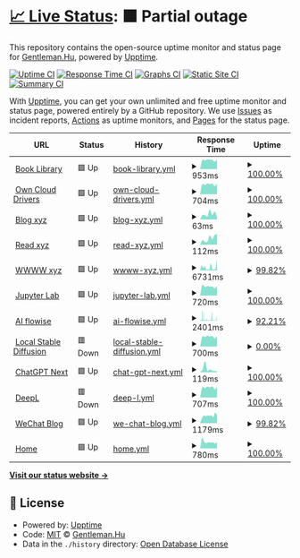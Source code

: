 # [📈 Live Status](https://status.codecho.top): <!--live status--> **🟧 Partial outage**

This repository contains the open-source uptime monitor and status page for [Gentleman.Hu](https://crushing.xyz), powered by [Upptime](https://github.com/upptime/upptime).

[![Uptime CI](https://github.com/koj-co/upptime/workflows/Uptime%20CI/badge.svg)](https://github.com/koj-co/upptime/actions?query=workflow%3A%22Uptime+CI%22)
[![Response Time CI](https://github.com/koj-co/upptime/workflows/Response%20Time%20CI/badge.svg)](https://github.com/koj-co/upptime/actions?query=workflow%3A%22Response+Time+CI%22)
[![Graphs CI](https://github.com/koj-co/upptime/workflows/Graphs%20CI/badge.svg)](https://github.com/koj-co/upptime/actions?query=workflow%3A%22Graphs+CI%22)
[![Static Site CI](https://github.com/koj-co/upptime/workflows/Static%20Site%20CI/badge.svg)](https://github.com/koj-co/upptime/actions?query=workflow%3A%22Static+Site+CI%22)
[![Summary CI](https://github.com/koj-co/upptime/workflows/Summary%20CI/badge.svg)](https://github.com/koj-co/upptime/actions?query=workflow%3A%22Summary+CI%22)

With [Upptime](https://upptime.js.org), you can get your own unlimited and free uptime monitor and status page, powered entirely by a GitHub repository. We use [Issues](https://github.com/GentlemanHu/own-status/issues) as incident reports, [Actions](https://github.com/GentlemanHu/own-status/actions) as uptime monitors, and [Pages](https://status.codecho.top) for the status page.

<!--start: status pages-->
<!-- This summary is generated by Upptime (https://github.com/upptime/upptime) -->
<!-- Do not edit this manually, your changes will be overwritten -->
<!-- prettier-ignore -->
| URL | Status | History | Response Time | Uptime |
| --- | ------ | ------- | ------------- | ------ |
| <img alt="" src="https://icons.duckduckgo.com/ip3/store.crushing.xyz.ico" height="13"> [Book Library](https://store.crushing.xyz) | 🟩 Up | [book-library.yml](https://github.com/GentlemanHu/own-status/commits/HEAD/history/book-library.yml) | <details><summary><img alt="Response time graph" src="./graphs/book-library/response-time-week.png" height="20"> 953ms</summary><br><a href="https://up.crushing.xyz/history/book-library"><img alt="Response time 448" src="https://img.shields.io/endpoint?url=https%3A%2F%2Fraw.githubusercontent.com%2FGentlemanHu%2Fown-status%2FHEAD%2Fapi%2Fbook-library%2Fresponse-time.json"></a><br><a href="https://up.crushing.xyz/history/book-library"><img alt="24-hour response time 1008" src="https://img.shields.io/endpoint?url=https%3A%2F%2Fraw.githubusercontent.com%2FGentlemanHu%2Fown-status%2FHEAD%2Fapi%2Fbook-library%2Fresponse-time-day.json"></a><br><a href="https://up.crushing.xyz/history/book-library"><img alt="7-day response time 953" src="https://img.shields.io/endpoint?url=https%3A%2F%2Fraw.githubusercontent.com%2FGentlemanHu%2Fown-status%2FHEAD%2Fapi%2Fbook-library%2Fresponse-time-week.json"></a><br><a href="https://up.crushing.xyz/history/book-library"><img alt="30-day response time 1025" src="https://img.shields.io/endpoint?url=https%3A%2F%2Fraw.githubusercontent.com%2FGentlemanHu%2Fown-status%2FHEAD%2Fapi%2Fbook-library%2Fresponse-time-month.json"></a><br><a href="https://up.crushing.xyz/history/book-library"><img alt="1-year response time 544" src="https://img.shields.io/endpoint?url=https%3A%2F%2Fraw.githubusercontent.com%2FGentlemanHu%2Fown-status%2FHEAD%2Fapi%2Fbook-library%2Fresponse-time-year.json"></a></details> | <details><summary><a href="https://up.crushing.xyz/history/book-library">100.00%</a></summary><a href="https://up.crushing.xyz/history/book-library"><img alt="All-time uptime 56.98%" src="https://img.shields.io/endpoint?url=https%3A%2F%2Fraw.githubusercontent.com%2FGentlemanHu%2Fown-status%2FHEAD%2Fapi%2Fbook-library%2Fuptime.json"></a><br><a href="https://up.crushing.xyz/history/book-library"><img alt="24-hour uptime 100.00%" src="https://img.shields.io/endpoint?url=https%3A%2F%2Fraw.githubusercontent.com%2FGentlemanHu%2Fown-status%2FHEAD%2Fapi%2Fbook-library%2Fuptime-day.json"></a><br><a href="https://up.crushing.xyz/history/book-library"><img alt="7-day uptime 100.00%" src="https://img.shields.io/endpoint?url=https%3A%2F%2Fraw.githubusercontent.com%2FGentlemanHu%2Fown-status%2FHEAD%2Fapi%2Fbook-library%2Fuptime-week.json"></a><br><a href="https://up.crushing.xyz/history/book-library"><img alt="30-day uptime 100.00%" src="https://img.shields.io/endpoint?url=https%3A%2F%2Fraw.githubusercontent.com%2FGentlemanHu%2Fown-status%2FHEAD%2Fapi%2Fbook-library%2Fuptime-month.json"></a><br><a href="https://up.crushing.xyz/history/book-library"><img alt="1-year uptime 34.50%" src="https://img.shields.io/endpoint?url=https%3A%2F%2Fraw.githubusercontent.com%2FGentlemanHu%2Fown-status%2FHEAD%2Fapi%2Fbook-library%2Fuptime-year.json"></a></details>
| <img alt="" src="https://icons.duckduckgo.com/ip3/yun.crushing.xyz.ico" height="13"> [Own Cloud Drivers](https://yun.crushing.xyz) | 🟩 Up | [own-cloud-drivers.yml](https://github.com/GentlemanHu/own-status/commits/HEAD/history/own-cloud-drivers.yml) | <details><summary><img alt="Response time graph" src="./graphs/own-cloud-drivers/response-time-week.png" height="20"> 704ms</summary><br><a href="https://up.crushing.xyz/history/own-cloud-drivers"><img alt="Response time 986" src="https://img.shields.io/endpoint?url=https%3A%2F%2Fraw.githubusercontent.com%2FGentlemanHu%2Fown-status%2FHEAD%2Fapi%2Fown-cloud-drivers%2Fresponse-time.json"></a><br><a href="https://up.crushing.xyz/history/own-cloud-drivers"><img alt="24-hour response time 743" src="https://img.shields.io/endpoint?url=https%3A%2F%2Fraw.githubusercontent.com%2FGentlemanHu%2Fown-status%2FHEAD%2Fapi%2Fown-cloud-drivers%2Fresponse-time-day.json"></a><br><a href="https://up.crushing.xyz/history/own-cloud-drivers"><img alt="7-day response time 704" src="https://img.shields.io/endpoint?url=https%3A%2F%2Fraw.githubusercontent.com%2FGentlemanHu%2Fown-status%2FHEAD%2Fapi%2Fown-cloud-drivers%2Fresponse-time-week.json"></a><br><a href="https://up.crushing.xyz/history/own-cloud-drivers"><img alt="30-day response time 735" src="https://img.shields.io/endpoint?url=https%3A%2F%2Fraw.githubusercontent.com%2FGentlemanHu%2Fown-status%2FHEAD%2Fapi%2Fown-cloud-drivers%2Fresponse-time-month.json"></a><br><a href="https://up.crushing.xyz/history/own-cloud-drivers"><img alt="1-year response time 986" src="https://img.shields.io/endpoint?url=https%3A%2F%2Fraw.githubusercontent.com%2FGentlemanHu%2Fown-status%2FHEAD%2Fapi%2Fown-cloud-drivers%2Fresponse-time-year.json"></a></details> | <details><summary><a href="https://up.crushing.xyz/history/own-cloud-drivers">100.00%</a></summary><a href="https://up.crushing.xyz/history/own-cloud-drivers"><img alt="All-time uptime 99.99%" src="https://img.shields.io/endpoint?url=https%3A%2F%2Fraw.githubusercontent.com%2FGentlemanHu%2Fown-status%2FHEAD%2Fapi%2Fown-cloud-drivers%2Fuptime.json"></a><br><a href="https://up.crushing.xyz/history/own-cloud-drivers"><img alt="24-hour uptime 100.00%" src="https://img.shields.io/endpoint?url=https%3A%2F%2Fraw.githubusercontent.com%2FGentlemanHu%2Fown-status%2FHEAD%2Fapi%2Fown-cloud-drivers%2Fuptime-day.json"></a><br><a href="https://up.crushing.xyz/history/own-cloud-drivers"><img alt="7-day uptime 100.00%" src="https://img.shields.io/endpoint?url=https%3A%2F%2Fraw.githubusercontent.com%2FGentlemanHu%2Fown-status%2FHEAD%2Fapi%2Fown-cloud-drivers%2Fuptime-week.json"></a><br><a href="https://up.crushing.xyz/history/own-cloud-drivers"><img alt="30-day uptime 100.00%" src="https://img.shields.io/endpoint?url=https%3A%2F%2Fraw.githubusercontent.com%2FGentlemanHu%2Fown-status%2FHEAD%2Fapi%2Fown-cloud-drivers%2Fuptime-month.json"></a><br><a href="https://up.crushing.xyz/history/own-cloud-drivers"><img alt="1-year uptime 99.99%" src="https://img.shields.io/endpoint?url=https%3A%2F%2Fraw.githubusercontent.com%2FGentlemanHu%2Fown-status%2FHEAD%2Fapi%2Fown-cloud-drivers%2Fuptime-year.json"></a></details>
| <img alt="" src="https://icons.duckduckgo.com/ip3/blog.crushing.xyz.ico" height="13"> [Blog xyz](https://blog.crushing.xyz) | 🟩 Up | [blog-xyz.yml](https://github.com/GentlemanHu/own-status/commits/HEAD/history/blog-xyz.yml) | <details><summary><img alt="Response time graph" src="./graphs/blog-xyz/response-time-week.png" height="20"> 63ms</summary><br><a href="https://up.crushing.xyz/history/blog-xyz"><img alt="Response time 147" src="https://img.shields.io/endpoint?url=https%3A%2F%2Fraw.githubusercontent.com%2FGentlemanHu%2Fown-status%2FHEAD%2Fapi%2Fblog-xyz%2Fresponse-time.json"></a><br><a href="https://up.crushing.xyz/history/blog-xyz"><img alt="24-hour response time 34" src="https://img.shields.io/endpoint?url=https%3A%2F%2Fraw.githubusercontent.com%2FGentlemanHu%2Fown-status%2FHEAD%2Fapi%2Fblog-xyz%2Fresponse-time-day.json"></a><br><a href="https://up.crushing.xyz/history/blog-xyz"><img alt="7-day response time 63" src="https://img.shields.io/endpoint?url=https%3A%2F%2Fraw.githubusercontent.com%2FGentlemanHu%2Fown-status%2FHEAD%2Fapi%2Fblog-xyz%2Fresponse-time-week.json"></a><br><a href="https://up.crushing.xyz/history/blog-xyz"><img alt="30-day response time 406" src="https://img.shields.io/endpoint?url=https%3A%2F%2Fraw.githubusercontent.com%2FGentlemanHu%2Fown-status%2FHEAD%2Fapi%2Fblog-xyz%2Fresponse-time-month.json"></a><br><a href="https://up.crushing.xyz/history/blog-xyz"><img alt="1-year response time 139" src="https://img.shields.io/endpoint?url=https%3A%2F%2Fraw.githubusercontent.com%2FGentlemanHu%2Fown-status%2FHEAD%2Fapi%2Fblog-xyz%2Fresponse-time-year.json"></a></details> | <details><summary><a href="https://up.crushing.xyz/history/blog-xyz">100.00%</a></summary><a href="https://up.crushing.xyz/history/blog-xyz"><img alt="All-time uptime 99.99%" src="https://img.shields.io/endpoint?url=https%3A%2F%2Fraw.githubusercontent.com%2FGentlemanHu%2Fown-status%2FHEAD%2Fapi%2Fblog-xyz%2Fuptime.json"></a><br><a href="https://up.crushing.xyz/history/blog-xyz"><img alt="24-hour uptime 100.00%" src="https://img.shields.io/endpoint?url=https%3A%2F%2Fraw.githubusercontent.com%2FGentlemanHu%2Fown-status%2FHEAD%2Fapi%2Fblog-xyz%2Fuptime-day.json"></a><br><a href="https://up.crushing.xyz/history/blog-xyz"><img alt="7-day uptime 100.00%" src="https://img.shields.io/endpoint?url=https%3A%2F%2Fraw.githubusercontent.com%2FGentlemanHu%2Fown-status%2FHEAD%2Fapi%2Fblog-xyz%2Fuptime-week.json"></a><br><a href="https://up.crushing.xyz/history/blog-xyz"><img alt="30-day uptime 99.94%" src="https://img.shields.io/endpoint?url=https%3A%2F%2Fraw.githubusercontent.com%2FGentlemanHu%2Fown-status%2FHEAD%2Fapi%2Fblog-xyz%2Fuptime-month.json"></a><br><a href="https://up.crushing.xyz/history/blog-xyz"><img alt="1-year uptime 100.00%" src="https://img.shields.io/endpoint?url=https%3A%2F%2Fraw.githubusercontent.com%2FGentlemanHu%2Fown-status%2FHEAD%2Fapi%2Fblog-xyz%2Fuptime-year.json"></a></details>
| <img alt="" src="https://icons.duckduckgo.com/ip3/read.crushing.xyz.ico" height="13"> [Read xyz](https://read.crushing.xyz) | 🟩 Up | [read-xyz.yml](https://github.com/GentlemanHu/own-status/commits/HEAD/history/read-xyz.yml) | <details><summary><img alt="Response time graph" src="./graphs/read-xyz/response-time-week.png" height="20"> 112ms</summary><br><a href="https://up.crushing.xyz/history/read-xyz"><img alt="Response time 275" src="https://img.shields.io/endpoint?url=https%3A%2F%2Fraw.githubusercontent.com%2FGentlemanHu%2Fown-status%2FHEAD%2Fapi%2Fread-xyz%2Fresponse-time.json"></a><br><a href="https://up.crushing.xyz/history/read-xyz"><img alt="24-hour response time 191" src="https://img.shields.io/endpoint?url=https%3A%2F%2Fraw.githubusercontent.com%2FGentlemanHu%2Fown-status%2FHEAD%2Fapi%2Fread-xyz%2Fresponse-time-day.json"></a><br><a href="https://up.crushing.xyz/history/read-xyz"><img alt="7-day response time 112" src="https://img.shields.io/endpoint?url=https%3A%2F%2Fraw.githubusercontent.com%2FGentlemanHu%2Fown-status%2FHEAD%2Fapi%2Fread-xyz%2Fresponse-time-week.json"></a><br><a href="https://up.crushing.xyz/history/read-xyz"><img alt="30-day response time 137" src="https://img.shields.io/endpoint?url=https%3A%2F%2Fraw.githubusercontent.com%2FGentlemanHu%2Fown-status%2FHEAD%2Fapi%2Fread-xyz%2Fresponse-time-month.json"></a><br><a href="https://up.crushing.xyz/history/read-xyz"><img alt="1-year response time 263" src="https://img.shields.io/endpoint?url=https%3A%2F%2Fraw.githubusercontent.com%2FGentlemanHu%2Fown-status%2FHEAD%2Fapi%2Fread-xyz%2Fresponse-time-year.json"></a></details> | <details><summary><a href="https://up.crushing.xyz/history/read-xyz">100.00%</a></summary><a href="https://up.crushing.xyz/history/read-xyz"><img alt="All-time uptime 99.99%" src="https://img.shields.io/endpoint?url=https%3A%2F%2Fraw.githubusercontent.com%2FGentlemanHu%2Fown-status%2FHEAD%2Fapi%2Fread-xyz%2Fuptime.json"></a><br><a href="https://up.crushing.xyz/history/read-xyz"><img alt="24-hour uptime 100.00%" src="https://img.shields.io/endpoint?url=https%3A%2F%2Fraw.githubusercontent.com%2FGentlemanHu%2Fown-status%2FHEAD%2Fapi%2Fread-xyz%2Fuptime-day.json"></a><br><a href="https://up.crushing.xyz/history/read-xyz"><img alt="7-day uptime 100.00%" src="https://img.shields.io/endpoint?url=https%3A%2F%2Fraw.githubusercontent.com%2FGentlemanHu%2Fown-status%2FHEAD%2Fapi%2Fread-xyz%2Fuptime-week.json"></a><br><a href="https://up.crushing.xyz/history/read-xyz"><img alt="30-day uptime 100.00%" src="https://img.shields.io/endpoint?url=https%3A%2F%2Fraw.githubusercontent.com%2FGentlemanHu%2Fown-status%2FHEAD%2Fapi%2Fread-xyz%2Fuptime-month.json"></a><br><a href="https://up.crushing.xyz/history/read-xyz"><img alt="1-year uptime 100.00%" src="https://img.shields.io/endpoint?url=https%3A%2F%2Fraw.githubusercontent.com%2FGentlemanHu%2Fown-status%2FHEAD%2Fapi%2Fread-xyz%2Fuptime-year.json"></a></details>
| <img alt="" src="https://icons.duckduckgo.com/ip3/www.crushing.xyz.ico" height="13"> [WWWW xyz](https://www.crushing.xyz) | 🟩 Up | [wwww-xyz.yml](https://github.com/GentlemanHu/own-status/commits/HEAD/history/wwww-xyz.yml) | <details><summary><img alt="Response time graph" src="./graphs/wwww-xyz/response-time-week.png" height="20"> 6731ms</summary><br><a href="https://up.crushing.xyz/history/wwww-xyz"><img alt="Response time 3725" src="https://img.shields.io/endpoint?url=https%3A%2F%2Fraw.githubusercontent.com%2FGentlemanHu%2Fown-status%2FHEAD%2Fapi%2Fwwww-xyz%2Fresponse-time.json"></a><br><a href="https://up.crushing.xyz/history/wwww-xyz"><img alt="24-hour response time 7704" src="https://img.shields.io/endpoint?url=https%3A%2F%2Fraw.githubusercontent.com%2FGentlemanHu%2Fown-status%2FHEAD%2Fapi%2Fwwww-xyz%2Fresponse-time-day.json"></a><br><a href="https://up.crushing.xyz/history/wwww-xyz"><img alt="7-day response time 6731" src="https://img.shields.io/endpoint?url=https%3A%2F%2Fraw.githubusercontent.com%2FGentlemanHu%2Fown-status%2FHEAD%2Fapi%2Fwwww-xyz%2Fresponse-time-week.json"></a><br><a href="https://up.crushing.xyz/history/wwww-xyz"><img alt="30-day response time 4559" src="https://img.shields.io/endpoint?url=https%3A%2F%2Fraw.githubusercontent.com%2FGentlemanHu%2Fown-status%2FHEAD%2Fapi%2Fwwww-xyz%2Fresponse-time-month.json"></a><br><a href="https://up.crushing.xyz/history/wwww-xyz"><img alt="1-year response time 3881" src="https://img.shields.io/endpoint?url=https%3A%2F%2Fraw.githubusercontent.com%2FGentlemanHu%2Fown-status%2FHEAD%2Fapi%2Fwwww-xyz%2Fresponse-time-year.json"></a></details> | <details><summary><a href="https://up.crushing.xyz/history/wwww-xyz">99.82%</a></summary><a href="https://up.crushing.xyz/history/wwww-xyz"><img alt="All-time uptime 99.86%" src="https://img.shields.io/endpoint?url=https%3A%2F%2Fraw.githubusercontent.com%2FGentlemanHu%2Fown-status%2FHEAD%2Fapi%2Fwwww-xyz%2Fuptime.json"></a><br><a href="https://up.crushing.xyz/history/wwww-xyz"><img alt="24-hour uptime 98.71%" src="https://img.shields.io/endpoint?url=https%3A%2F%2Fraw.githubusercontent.com%2FGentlemanHu%2Fown-status%2FHEAD%2Fapi%2Fwwww-xyz%2Fuptime-day.json"></a><br><a href="https://up.crushing.xyz/history/wwww-xyz"><img alt="7-day uptime 99.82%" src="https://img.shields.io/endpoint?url=https%3A%2F%2Fraw.githubusercontent.com%2FGentlemanHu%2Fown-status%2FHEAD%2Fapi%2Fwwww-xyz%2Fuptime-week.json"></a><br><a href="https://up.crushing.xyz/history/wwww-xyz"><img alt="30-day uptime 99.88%" src="https://img.shields.io/endpoint?url=https%3A%2F%2Fraw.githubusercontent.com%2FGentlemanHu%2Fown-status%2FHEAD%2Fapi%2Fwwww-xyz%2Fuptime-month.json"></a><br><a href="https://up.crushing.xyz/history/wwww-xyz"><img alt="1-year uptime 99.59%" src="https://img.shields.io/endpoint?url=https%3A%2F%2Fraw.githubusercontent.com%2FGentlemanHu%2Fown-status%2FHEAD%2Fapi%2Fwwww-xyz%2Fuptime-year.json"></a></details>
| <img alt="" src="https://icons.duckduckgo.com/ip3/jupyter.crushing.xyz.ico" height="13"> [Jupyter Lab](https://jupyter.crushing.xyz) | 🟩 Up | [jupyter-lab.yml](https://github.com/GentlemanHu/own-status/commits/HEAD/history/jupyter-lab.yml) | <details><summary><img alt="Response time graph" src="./graphs/jupyter-lab/response-time-week.png" height="20"> 720ms</summary><br><a href="https://up.crushing.xyz/history/jupyter-lab"><img alt="Response time 728" src="https://img.shields.io/endpoint?url=https%3A%2F%2Fraw.githubusercontent.com%2FGentlemanHu%2Fown-status%2FHEAD%2Fapi%2Fjupyter-lab%2Fresponse-time.json"></a><br><a href="https://up.crushing.xyz/history/jupyter-lab"><img alt="24-hour response time 739" src="https://img.shields.io/endpoint?url=https%3A%2F%2Fraw.githubusercontent.com%2FGentlemanHu%2Fown-status%2FHEAD%2Fapi%2Fjupyter-lab%2Fresponse-time-day.json"></a><br><a href="https://up.crushing.xyz/history/jupyter-lab"><img alt="7-day response time 720" src="https://img.shields.io/endpoint?url=https%3A%2F%2Fraw.githubusercontent.com%2FGentlemanHu%2Fown-status%2FHEAD%2Fapi%2Fjupyter-lab%2Fresponse-time-week.json"></a><br><a href="https://up.crushing.xyz/history/jupyter-lab"><img alt="30-day response time 716" src="https://img.shields.io/endpoint?url=https%3A%2F%2Fraw.githubusercontent.com%2FGentlemanHu%2Fown-status%2FHEAD%2Fapi%2Fjupyter-lab%2Fresponse-time-month.json"></a><br><a href="https://up.crushing.xyz/history/jupyter-lab"><img alt="1-year response time 728" src="https://img.shields.io/endpoint?url=https%3A%2F%2Fraw.githubusercontent.com%2FGentlemanHu%2Fown-status%2FHEAD%2Fapi%2Fjupyter-lab%2Fresponse-time-year.json"></a></details> | <details><summary><a href="https://up.crushing.xyz/history/jupyter-lab">100.00%</a></summary><a href="https://up.crushing.xyz/history/jupyter-lab"><img alt="All-time uptime 43.89%" src="https://img.shields.io/endpoint?url=https%3A%2F%2Fraw.githubusercontent.com%2FGentlemanHu%2Fown-status%2FHEAD%2Fapi%2Fjupyter-lab%2Fuptime.json"></a><br><a href="https://up.crushing.xyz/history/jupyter-lab"><img alt="24-hour uptime 100.00%" src="https://img.shields.io/endpoint?url=https%3A%2F%2Fraw.githubusercontent.com%2FGentlemanHu%2Fown-status%2FHEAD%2Fapi%2Fjupyter-lab%2Fuptime-day.json"></a><br><a href="https://up.crushing.xyz/history/jupyter-lab"><img alt="7-day uptime 100.00%" src="https://img.shields.io/endpoint?url=https%3A%2F%2Fraw.githubusercontent.com%2FGentlemanHu%2Fown-status%2FHEAD%2Fapi%2Fjupyter-lab%2Fuptime-week.json"></a><br><a href="https://up.crushing.xyz/history/jupyter-lab"><img alt="30-day uptime 100.00%" src="https://img.shields.io/endpoint?url=https%3A%2F%2Fraw.githubusercontent.com%2FGentlemanHu%2Fown-status%2FHEAD%2Fapi%2Fjupyter-lab%2Fuptime-month.json"></a><br><a href="https://up.crushing.xyz/history/jupyter-lab"><img alt="1-year uptime 34.19%" src="https://img.shields.io/endpoint?url=https%3A%2F%2Fraw.githubusercontent.com%2FGentlemanHu%2Fown-status%2FHEAD%2Fapi%2Fjupyter-lab%2Fuptime-year.json"></a></details>
| <img alt="" src="https://icons.duckduckgo.com/ip3/aiflow.crushing.xyz.ico" height="13"> [AI flowise](https://aiflow.crushing.xyz) | 🟩 Up | [ai-flowise.yml](https://github.com/GentlemanHu/own-status/commits/HEAD/history/ai-flowise.yml) | <details><summary><img alt="Response time graph" src="./graphs/ai-flowise/response-time-week.png" height="20"> 2401ms</summary><br><a href="https://up.crushing.xyz/history/ai-flowise"><img alt="Response time 2859" src="https://img.shields.io/endpoint?url=https%3A%2F%2Fraw.githubusercontent.com%2FGentlemanHu%2Fown-status%2FHEAD%2Fapi%2Fai-flowise%2Fresponse-time.json"></a><br><a href="https://up.crushing.xyz/history/ai-flowise"><img alt="24-hour response time 2196" src="https://img.shields.io/endpoint?url=https%3A%2F%2Fraw.githubusercontent.com%2FGentlemanHu%2Fown-status%2FHEAD%2Fapi%2Fai-flowise%2Fresponse-time-day.json"></a><br><a href="https://up.crushing.xyz/history/ai-flowise"><img alt="7-day response time 2401" src="https://img.shields.io/endpoint?url=https%3A%2F%2Fraw.githubusercontent.com%2FGentlemanHu%2Fown-status%2FHEAD%2Fapi%2Fai-flowise%2Fresponse-time-week.json"></a><br><a href="https://up.crushing.xyz/history/ai-flowise"><img alt="30-day response time 3022" src="https://img.shields.io/endpoint?url=https%3A%2F%2Fraw.githubusercontent.com%2FGentlemanHu%2Fown-status%2FHEAD%2Fapi%2Fai-flowise%2Fresponse-time-month.json"></a><br><a href="https://up.crushing.xyz/history/ai-flowise"><img alt="1-year response time 2859" src="https://img.shields.io/endpoint?url=https%3A%2F%2Fraw.githubusercontent.com%2FGentlemanHu%2Fown-status%2FHEAD%2Fapi%2Fai-flowise%2Fresponse-time-year.json"></a></details> | <details><summary><a href="https://up.crushing.xyz/history/ai-flowise">92.21%</a></summary><a href="https://up.crushing.xyz/history/ai-flowise"><img alt="All-time uptime 98.18%" src="https://img.shields.io/endpoint?url=https%3A%2F%2Fraw.githubusercontent.com%2FGentlemanHu%2Fown-status%2FHEAD%2Fapi%2Fai-flowise%2Fuptime.json"></a><br><a href="https://up.crushing.xyz/history/ai-flowise"><img alt="24-hour uptime 88.33%" src="https://img.shields.io/endpoint?url=https%3A%2F%2Fraw.githubusercontent.com%2FGentlemanHu%2Fown-status%2FHEAD%2Fapi%2Fai-flowise%2Fuptime-day.json"></a><br><a href="https://up.crushing.xyz/history/ai-flowise"><img alt="7-day uptime 92.21%" src="https://img.shields.io/endpoint?url=https%3A%2F%2Fraw.githubusercontent.com%2FGentlemanHu%2Fown-status%2FHEAD%2Fapi%2Fai-flowise%2Fuptime-week.json"></a><br><a href="https://up.crushing.xyz/history/ai-flowise"><img alt="30-day uptime 93.74%" src="https://img.shields.io/endpoint?url=https%3A%2F%2Fraw.githubusercontent.com%2FGentlemanHu%2Fown-status%2FHEAD%2Fapi%2Fai-flowise%2Fuptime-month.json"></a><br><a href="https://up.crushing.xyz/history/ai-flowise"><img alt="1-year uptime 98.18%" src="https://img.shields.io/endpoint?url=https%3A%2F%2Fraw.githubusercontent.com%2FGentlemanHu%2Fown-status%2FHEAD%2Fapi%2Fai-flowise%2Fuptime-year.json"></a></details>
| <img alt="" src="https://icons.duckduckgo.com/ip3/sd.crushing.xyz.ico" height="13"> [Local Stable Diffusion](https://sd.crushing.xyz) | 🟥 Down | [local-stable-diffusion.yml](https://github.com/GentlemanHu/own-status/commits/HEAD/history/local-stable-diffusion.yml) | <details><summary><img alt="Response time graph" src="./graphs/local-stable-diffusion/response-time-week.png" height="20"> 700ms</summary><br><a href="https://up.crushing.xyz/history/local-stable-diffusion"><img alt="Response time 696" src="https://img.shields.io/endpoint?url=https%3A%2F%2Fraw.githubusercontent.com%2FGentlemanHu%2Fown-status%2FHEAD%2Fapi%2Flocal-stable-diffusion%2Fresponse-time.json"></a><br><a href="https://up.crushing.xyz/history/local-stable-diffusion"><img alt="24-hour response time 722" src="https://img.shields.io/endpoint?url=https%3A%2F%2Fraw.githubusercontent.com%2FGentlemanHu%2Fown-status%2FHEAD%2Fapi%2Flocal-stable-diffusion%2Fresponse-time-day.json"></a><br><a href="https://up.crushing.xyz/history/local-stable-diffusion"><img alt="7-day response time 700" src="https://img.shields.io/endpoint?url=https%3A%2F%2Fraw.githubusercontent.com%2FGentlemanHu%2Fown-status%2FHEAD%2Fapi%2Flocal-stable-diffusion%2Fresponse-time-week.json"></a><br><a href="https://up.crushing.xyz/history/local-stable-diffusion"><img alt="30-day response time 697" src="https://img.shields.io/endpoint?url=https%3A%2F%2Fraw.githubusercontent.com%2FGentlemanHu%2Fown-status%2FHEAD%2Fapi%2Flocal-stable-diffusion%2Fresponse-time-month.json"></a><br><a href="https://up.crushing.xyz/history/local-stable-diffusion"><img alt="1-year response time 696" src="https://img.shields.io/endpoint?url=https%3A%2F%2Fraw.githubusercontent.com%2FGentlemanHu%2Fown-status%2FHEAD%2Fapi%2Flocal-stable-diffusion%2Fresponse-time-year.json"></a></details> | <details><summary><a href="https://up.crushing.xyz/history/local-stable-diffusion">0.00%</a></summary><a href="https://up.crushing.xyz/history/local-stable-diffusion"><img alt="All-time uptime 0.00%" src="https://img.shields.io/endpoint?url=https%3A%2F%2Fraw.githubusercontent.com%2FGentlemanHu%2Fown-status%2FHEAD%2Fapi%2Flocal-stable-diffusion%2Fuptime.json"></a><br><a href="https://up.crushing.xyz/history/local-stable-diffusion"><img alt="24-hour uptime 0.00%" src="https://img.shields.io/endpoint?url=https%3A%2F%2Fraw.githubusercontent.com%2FGentlemanHu%2Fown-status%2FHEAD%2Fapi%2Flocal-stable-diffusion%2Fuptime-day.json"></a><br><a href="https://up.crushing.xyz/history/local-stable-diffusion"><img alt="7-day uptime 0.00%" src="https://img.shields.io/endpoint?url=https%3A%2F%2Fraw.githubusercontent.com%2FGentlemanHu%2Fown-status%2FHEAD%2Fapi%2Flocal-stable-diffusion%2Fuptime-week.json"></a><br><a href="https://up.crushing.xyz/history/local-stable-diffusion"><img alt="30-day uptime 0.00%" src="https://img.shields.io/endpoint?url=https%3A%2F%2Fraw.githubusercontent.com%2FGentlemanHu%2Fown-status%2FHEAD%2Fapi%2Flocal-stable-diffusion%2Fuptime-month.json"></a><br><a href="https://up.crushing.xyz/history/local-stable-diffusion"><img alt="1-year uptime 0.00%" src="https://img.shields.io/endpoint?url=https%3A%2F%2Fraw.githubusercontent.com%2FGentlemanHu%2Fown-status%2FHEAD%2Fapi%2Flocal-stable-diffusion%2Fuptime-year.json"></a></details>
| <img alt="" src="https://icons.duckduckgo.com/ip3/gpt.crushing.xyz.ico" height="13"> [ChatGPT Next](https://gpt.crushing.xyz) | 🟩 Up | [chat-gpt-next.yml](https://github.com/GentlemanHu/own-status/commits/HEAD/history/chat-gpt-next.yml) | <details><summary><img alt="Response time graph" src="./graphs/chat-gpt-next/response-time-week.png" height="20"> 119ms</summary><br><a href="https://up.crushing.xyz/history/chat-gpt-next"><img alt="Response time 143" src="https://img.shields.io/endpoint?url=https%3A%2F%2Fraw.githubusercontent.com%2FGentlemanHu%2Fown-status%2FHEAD%2Fapi%2Fchat-gpt-next%2Fresponse-time.json"></a><br><a href="https://up.crushing.xyz/history/chat-gpt-next"><img alt="24-hour response time 31" src="https://img.shields.io/endpoint?url=https%3A%2F%2Fraw.githubusercontent.com%2FGentlemanHu%2Fown-status%2FHEAD%2Fapi%2Fchat-gpt-next%2Fresponse-time-day.json"></a><br><a href="https://up.crushing.xyz/history/chat-gpt-next"><img alt="7-day response time 119" src="https://img.shields.io/endpoint?url=https%3A%2F%2Fraw.githubusercontent.com%2FGentlemanHu%2Fown-status%2FHEAD%2Fapi%2Fchat-gpt-next%2Fresponse-time-week.json"></a><br><a href="https://up.crushing.xyz/history/chat-gpt-next"><img alt="30-day response time 112" src="https://img.shields.io/endpoint?url=https%3A%2F%2Fraw.githubusercontent.com%2FGentlemanHu%2Fown-status%2FHEAD%2Fapi%2Fchat-gpt-next%2Fresponse-time-month.json"></a><br><a href="https://up.crushing.xyz/history/chat-gpt-next"><img alt="1-year response time 143" src="https://img.shields.io/endpoint?url=https%3A%2F%2Fraw.githubusercontent.com%2FGentlemanHu%2Fown-status%2FHEAD%2Fapi%2Fchat-gpt-next%2Fresponse-time-year.json"></a></details> | <details><summary><a href="https://up.crushing.xyz/history/chat-gpt-next">100.00%</a></summary><a href="https://up.crushing.xyz/history/chat-gpt-next"><img alt="All-time uptime 100.00%" src="https://img.shields.io/endpoint?url=https%3A%2F%2Fraw.githubusercontent.com%2FGentlemanHu%2Fown-status%2FHEAD%2Fapi%2Fchat-gpt-next%2Fuptime.json"></a><br><a href="https://up.crushing.xyz/history/chat-gpt-next"><img alt="24-hour uptime 100.00%" src="https://img.shields.io/endpoint?url=https%3A%2F%2Fraw.githubusercontent.com%2FGentlemanHu%2Fown-status%2FHEAD%2Fapi%2Fchat-gpt-next%2Fuptime-day.json"></a><br><a href="https://up.crushing.xyz/history/chat-gpt-next"><img alt="7-day uptime 100.00%" src="https://img.shields.io/endpoint?url=https%3A%2F%2Fraw.githubusercontent.com%2FGentlemanHu%2Fown-status%2FHEAD%2Fapi%2Fchat-gpt-next%2Fuptime-week.json"></a><br><a href="https://up.crushing.xyz/history/chat-gpt-next"><img alt="30-day uptime 100.00%" src="https://img.shields.io/endpoint?url=https%3A%2F%2Fraw.githubusercontent.com%2FGentlemanHu%2Fown-status%2FHEAD%2Fapi%2Fchat-gpt-next%2Fuptime-month.json"></a><br><a href="https://up.crushing.xyz/history/chat-gpt-next"><img alt="1-year uptime 100.00%" src="https://img.shields.io/endpoint?url=https%3A%2F%2Fraw.githubusercontent.com%2FGentlemanHu%2Fown-status%2FHEAD%2Fapi%2Fchat-gpt-next%2Fuptime-year.json"></a></details>
| <img alt="" src="https://icons.duckduckgo.com/ip3/deepl.crushing.xyz.ico" height="13"> [DeepL](https://deepl.crushing.xyz/translate) | 🟥 Down | [deep-l.yml](https://github.com/GentlemanHu/own-status/commits/HEAD/history/deep-l.yml) | <details><summary><img alt="Response time graph" src="./graphs/deep-l/response-time-week.png" height="20"> 707ms</summary><br><a href="https://up.crushing.xyz/history/deep-l"><img alt="Response time 734" src="https://img.shields.io/endpoint?url=https%3A%2F%2Fraw.githubusercontent.com%2FGentlemanHu%2Fown-status%2FHEAD%2Fapi%2Fdeep-l%2Fresponse-time.json"></a><br><a href="https://up.crushing.xyz/history/deep-l"><img alt="24-hour response time 716" src="https://img.shields.io/endpoint?url=https%3A%2F%2Fraw.githubusercontent.com%2FGentlemanHu%2Fown-status%2FHEAD%2Fapi%2Fdeep-l%2Fresponse-time-day.json"></a><br><a href="https://up.crushing.xyz/history/deep-l"><img alt="7-day response time 707" src="https://img.shields.io/endpoint?url=https%3A%2F%2Fraw.githubusercontent.com%2FGentlemanHu%2Fown-status%2FHEAD%2Fapi%2Fdeep-l%2Fresponse-time-week.json"></a><br><a href="https://up.crushing.xyz/history/deep-l"><img alt="30-day response time 711" src="https://img.shields.io/endpoint?url=https%3A%2F%2Fraw.githubusercontent.com%2FGentlemanHu%2Fown-status%2FHEAD%2Fapi%2Fdeep-l%2Fresponse-time-month.json"></a><br><a href="https://up.crushing.xyz/history/deep-l"><img alt="1-year response time 734" src="https://img.shields.io/endpoint?url=https%3A%2F%2Fraw.githubusercontent.com%2FGentlemanHu%2Fown-status%2FHEAD%2Fapi%2Fdeep-l%2Fresponse-time-year.json"></a></details> | <details><summary><a href="https://up.crushing.xyz/history/deep-l">100.00%</a></summary><a href="https://up.crushing.xyz/history/deep-l"><img alt="All-time uptime 0.00%" src="https://img.shields.io/endpoint?url=https%3A%2F%2Fraw.githubusercontent.com%2FGentlemanHu%2Fown-status%2FHEAD%2Fapi%2Fdeep-l%2Fuptime.json"></a><br><a href="https://up.crushing.xyz/history/deep-l"><img alt="24-hour uptime 100.00%" src="https://img.shields.io/endpoint?url=https%3A%2F%2Fraw.githubusercontent.com%2FGentlemanHu%2Fown-status%2FHEAD%2Fapi%2Fdeep-l%2Fuptime-day.json"></a><br><a href="https://up.crushing.xyz/history/deep-l"><img alt="7-day uptime 100.00%" src="https://img.shields.io/endpoint?url=https%3A%2F%2Fraw.githubusercontent.com%2FGentlemanHu%2Fown-status%2FHEAD%2Fapi%2Fdeep-l%2Fuptime-week.json"></a><br><a href="https://up.crushing.xyz/history/deep-l"><img alt="30-day uptime 100.00%" src="https://img.shields.io/endpoint?url=https%3A%2F%2Fraw.githubusercontent.com%2FGentlemanHu%2Fown-status%2FHEAD%2Fapi%2Fdeep-l%2Fuptime-month.json"></a><br><a href="https://up.crushing.xyz/history/deep-l"><img alt="1-year uptime 0.00%" src="https://img.shields.io/endpoint?url=https%3A%2F%2Fraw.githubusercontent.com%2FGentlemanHu%2Fown-status%2FHEAD%2Fapi%2Fdeep-l%2Fuptime-year.json"></a></details>
| <img alt="" src="https://icons.duckduckgo.com/ip3/ai.crushing.xyz.ico" height="13"> [WeChat Blog](https://ai.crushing.xyz) | 🟩 Up | [we-chat-blog.yml](https://github.com/GentlemanHu/own-status/commits/HEAD/history/we-chat-blog.yml) | <details><summary><img alt="Response time graph" src="./graphs/we-chat-blog/response-time-week.png" height="20"> 1179ms</summary><br><a href="https://up.crushing.xyz/history/we-chat-blog"><img alt="Response time 1574" src="https://img.shields.io/endpoint?url=https%3A%2F%2Fraw.githubusercontent.com%2FGentlemanHu%2Fown-status%2FHEAD%2Fapi%2Fwe-chat-blog%2Fresponse-time.json"></a><br><a href="https://up.crushing.xyz/history/we-chat-blog"><img alt="24-hour response time 1458" src="https://img.shields.io/endpoint?url=https%3A%2F%2Fraw.githubusercontent.com%2FGentlemanHu%2Fown-status%2FHEAD%2Fapi%2Fwe-chat-blog%2Fresponse-time-day.json"></a><br><a href="https://up.crushing.xyz/history/we-chat-blog"><img alt="7-day response time 1179" src="https://img.shields.io/endpoint?url=https%3A%2F%2Fraw.githubusercontent.com%2FGentlemanHu%2Fown-status%2FHEAD%2Fapi%2Fwe-chat-blog%2Fresponse-time-week.json"></a><br><a href="https://up.crushing.xyz/history/we-chat-blog"><img alt="30-day response time 1282" src="https://img.shields.io/endpoint?url=https%3A%2F%2Fraw.githubusercontent.com%2FGentlemanHu%2Fown-status%2FHEAD%2Fapi%2Fwe-chat-blog%2Fresponse-time-month.json"></a><br><a href="https://up.crushing.xyz/history/we-chat-blog"><img alt="1-year response time 1574" src="https://img.shields.io/endpoint?url=https%3A%2F%2Fraw.githubusercontent.com%2FGentlemanHu%2Fown-status%2FHEAD%2Fapi%2Fwe-chat-blog%2Fresponse-time-year.json"></a></details> | <details><summary><a href="https://up.crushing.xyz/history/we-chat-blog">99.82%</a></summary><a href="https://up.crushing.xyz/history/we-chat-blog"><img alt="All-time uptime 99.93%" src="https://img.shields.io/endpoint?url=https%3A%2F%2Fraw.githubusercontent.com%2FGentlemanHu%2Fown-status%2FHEAD%2Fapi%2Fwe-chat-blog%2Fuptime.json"></a><br><a href="https://up.crushing.xyz/history/we-chat-blog"><img alt="24-hour uptime 98.75%" src="https://img.shields.io/endpoint?url=https%3A%2F%2Fraw.githubusercontent.com%2FGentlemanHu%2Fown-status%2FHEAD%2Fapi%2Fwe-chat-blog%2Fuptime-day.json"></a><br><a href="https://up.crushing.xyz/history/we-chat-blog"><img alt="7-day uptime 99.82%" src="https://img.shields.io/endpoint?url=https%3A%2F%2Fraw.githubusercontent.com%2FGentlemanHu%2Fown-status%2FHEAD%2Fapi%2Fwe-chat-blog%2Fuptime-week.json"></a><br><a href="https://up.crushing.xyz/history/we-chat-blog"><img alt="30-day uptime 99.92%" src="https://img.shields.io/endpoint?url=https%3A%2F%2Fraw.githubusercontent.com%2FGentlemanHu%2Fown-status%2FHEAD%2Fapi%2Fwe-chat-blog%2Fuptime-month.json"></a><br><a href="https://up.crushing.xyz/history/we-chat-blog"><img alt="1-year uptime 99.93%" src="https://img.shields.io/endpoint?url=https%3A%2F%2Fraw.githubusercontent.com%2FGentlemanHu%2Fown-status%2FHEAD%2Fapi%2Fwe-chat-blog%2Fuptime-year.json"></a></details>
| <img alt="" src="https://icons.duckduckgo.com/ip3/home.crushing.xyz.ico" height="13"> [Home](https://home.crushing.xyz) | 🟩 Up | [home.yml](https://github.com/GentlemanHu/own-status/commits/HEAD/history/home.yml) | <details><summary><img alt="Response time graph" src="./graphs/home/response-time-week.png" height="20"> 780ms</summary><br><a href="https://up.crushing.xyz/history/home"><img alt="Response time 732" src="https://img.shields.io/endpoint?url=https%3A%2F%2Fraw.githubusercontent.com%2FGentlemanHu%2Fown-status%2FHEAD%2Fapi%2Fhome%2Fresponse-time.json"></a><br><a href="https://up.crushing.xyz/history/home"><img alt="24-hour response time 755" src="https://img.shields.io/endpoint?url=https%3A%2F%2Fraw.githubusercontent.com%2FGentlemanHu%2Fown-status%2FHEAD%2Fapi%2Fhome%2Fresponse-time-day.json"></a><br><a href="https://up.crushing.xyz/history/home"><img alt="7-day response time 780" src="https://img.shields.io/endpoint?url=https%3A%2F%2Fraw.githubusercontent.com%2FGentlemanHu%2Fown-status%2FHEAD%2Fapi%2Fhome%2Fresponse-time-week.json"></a><br><a href="https://up.crushing.xyz/history/home"><img alt="30-day response time 716" src="https://img.shields.io/endpoint?url=https%3A%2F%2Fraw.githubusercontent.com%2FGentlemanHu%2Fown-status%2FHEAD%2Fapi%2Fhome%2Fresponse-time-month.json"></a><br><a href="https://up.crushing.xyz/history/home"><img alt="1-year response time 732" src="https://img.shields.io/endpoint?url=https%3A%2F%2Fraw.githubusercontent.com%2FGentlemanHu%2Fown-status%2FHEAD%2Fapi%2Fhome%2Fresponse-time-year.json"></a></details> | <details><summary><a href="https://up.crushing.xyz/history/home">100.00%</a></summary><a href="https://up.crushing.xyz/history/home"><img alt="All-time uptime 99.99%" src="https://img.shields.io/endpoint?url=https%3A%2F%2Fraw.githubusercontent.com%2FGentlemanHu%2Fown-status%2FHEAD%2Fapi%2Fhome%2Fuptime.json"></a><br><a href="https://up.crushing.xyz/history/home"><img alt="24-hour uptime 100.00%" src="https://img.shields.io/endpoint?url=https%3A%2F%2Fraw.githubusercontent.com%2FGentlemanHu%2Fown-status%2FHEAD%2Fapi%2Fhome%2Fuptime-day.json"></a><br><a href="https://up.crushing.xyz/history/home"><img alt="7-day uptime 100.00%" src="https://img.shields.io/endpoint?url=https%3A%2F%2Fraw.githubusercontent.com%2FGentlemanHu%2Fown-status%2FHEAD%2Fapi%2Fhome%2Fuptime-week.json"></a><br><a href="https://up.crushing.xyz/history/home"><img alt="30-day uptime 100.00%" src="https://img.shields.io/endpoint?url=https%3A%2F%2Fraw.githubusercontent.com%2FGentlemanHu%2Fown-status%2FHEAD%2Fapi%2Fhome%2Fuptime-month.json"></a><br><a href="https://up.crushing.xyz/history/home"><img alt="1-year uptime 99.99%" src="https://img.shields.io/endpoint?url=https%3A%2F%2Fraw.githubusercontent.com%2FGentlemanHu%2Fown-status%2FHEAD%2Fapi%2Fhome%2Fuptime-year.json"></a></details>

<!--end: status pages-->

[**Visit our status website →**](https://status.codecho.top)

## 📄 License

- Powered by: [Upptime](https://github.com/upptime/upptime)
- Code: [MIT](./LICENSE) © [Gentleman.Hu](https://crushing.xyz)
- Data in the `./history` directory: [Open Database License](https://opendatacommons.org/licenses/odbl/1-0/)
